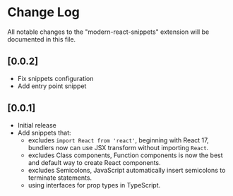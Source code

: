 # Change Log

All notable changes to the "modern-react-snippets" extension will be documented in this file.

## [0.0.2]

- Fix snippets configuration
- Add entry point snippet

## [0.0.1]

- Initial release
- Add snippets that:
  - excludes `import React from 'react'`, beginning with React 17, bundlers now
    can use JSX transform without importing `React`.
  - excludes Class components, Function components is now the best and default
    way to create React components.
  - excludes Semicolons, JavaScript automatically insert semicolons to terminate
    statements.
  - using interfaces for prop types in TypeScript.
